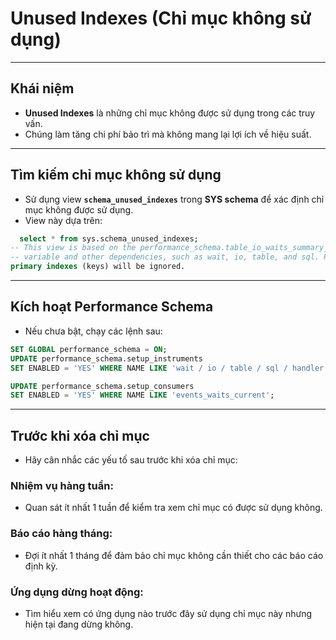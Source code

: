 # **Unused Indexes (Chỉ mục không sử dụng)**

---

## **Khái niệm**
- **Unused Indexes** là những chỉ mục không được sử dụng trong các truy vấn.
- Chúng làm tăng chi phí bảo trì mà không mang lại lợi ích về hiệu suất.

---

## **Tìm kiếm chỉ mục không sử dụng**
- Sử dụng view **`schema_unused_indexes`** trong **SYS schema** để xác định chỉ mục không được sử dụng.
- View này dựa trên:
```sql
  select * from sys.schema_unused_indexes;
-- This view is based on the performance_schema.table_io_waits_summary_by_index_usage table, which requires the activation of the performance schema, and of the events_waits_current
-- variable and other dependencies, such as wait, io, table, and sql. Please note that
primary indexes (keys) will be ignored.
```
---
## Kích hoạt Performance Schema
- Nếu chưa bật, chạy các lệnh sau:

```sql
SET GLOBAL performance_schema = ON;
UPDATE performance_schema.setup_instruments 
SET ENABLED = 'YES' WHERE NAME LIKE 'wait / io / table / sql / handler';

UPDATE performance_schema.setup_consumers 
SET ENABLED = 'YES' WHERE NAME LIKE 'events_waits_current';
```
---
## Trước khi xóa chỉ mục
- Hãy cân nhắc các yếu tố sau trước khi xóa chỉ mục:

### Nhiệm vụ hàng tuần:

- Quan sát ít nhất 1 tuần để kiểm tra xem chỉ mục có được sử dụng không.
### Báo cáo hàng tháng:

- Đợi ít nhất 1 tháng để đảm bảo chỉ mục không cần thiết cho các báo cáo định kỳ.
### Ứng dụng dừng hoạt động:

- Tìm hiểu xem có ứng dụng nào trước đây sử dụng chỉ mục này nhưng hiện tại đang dừng không.